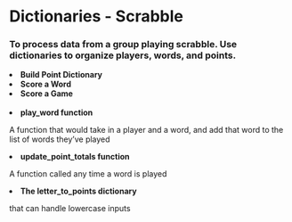 <h1>Dictionaries - Scrabble</h1>
<h3>To process data from a group playing scrabble. Use dictionaries to organize players, words, and points.
</h3>


<li><b>Build Point Dictionary</b></li>

<li><b>Score a Word</b></li>

<li><b>Score a Game</b></li>

<br>
<li><b>play_word function</b></li>
<p>A function that would take in a player and a word, and add that word to the list of words they’ve played</p>

<li><b>update_point_totals function</b></li>
<p>A function called any time a word is played</p>

<li><b>The letter_to_points dictionary</b></li> 
<p>that can handle lowercase inputs</p>

